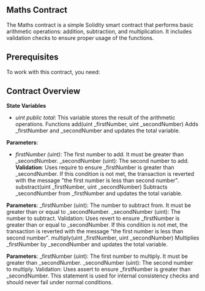 ## Maths Contract
The Maths contract is a simple Solidity smart contract that performs basic arithmetic operations: addition, subtraction, and multiplication. It includes validation checks to ensure proper usage of the functions.

## Prerequisites
To work with this contract, you need:
## Contract Overview
**State Variables**
- _uint public total_: This variable stores the result of the arithmetic operations.
Functions
add(uint _firstNumber, uint _secondNumber)
Adds _firstNumber and _secondNumber and updates the total variable.

**Parameters**:
- _firstNumber (uint)_: The first number to add. It must be greater than _secondNumber.
_secondNumber (uint): The second number to add.
**Validation**:
Uses require to ensure _firstNumber is greater than _secondNumber. If this condition is not met, the transaction is reverted with the message "the first number is less than second number".
substract(uint _firstNumber, uint _secondNumber)
Subtracts _secondNumber from _firstNumber and updates the total variable.

**Parameters**:
_firstNumber (uint): The number to subtract from. It must be greater than or equal to _secondNumber.
_secondNumber (uint): The number to subtract.
Validation:
Uses revert to ensure _firstNumber is greater than or equal to _secondNumber. If this condition is not met, the transaction is reverted with the message "the first number is less than second number".
multiply(uint _firstNumber, uint _secondNumber)
Multiplies _firstNumber by _secondNumber and updates the total variable.

**Parameters**:
_firstNumber (uint): The first number to multiply. It must be greater than _secondNumber.
_secondNumber (uint): The second number to multiply.
Validation:
Uses assert to ensure _firstNumber is greater than _secondNumber. This statement is used for internal consistency checks and should never fail under normal conditions.
